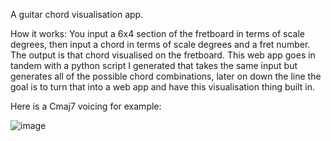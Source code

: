 A guitar chord visualisation app. 

How it works:
You input a 6x4 section of the fretboard in terms of scale degrees, then input a chord in terms of scale degrees and a fret number.
The output is that chord visualised on the fretboard. 
This web app goes in tandem with a python script I generated that takes the same input but generates all of the possible chord combinations, later on down the line the goal is to turn that into a web app and have this visualisation thing built in.

Here is a Cmaj7 voicing for example: 



![image](https://github.com/user-attachments/assets/449de5ac-47cf-43ec-9e63-6f3500e4ceb3)
